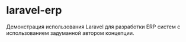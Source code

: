 # laravel-erp
Демонстрация использования Laravel для разработки ERP систем с использованием задуманной автором концепции.
